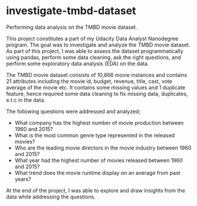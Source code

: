 # investigate-tmbd-dataset
Performing data analysis on the TMBD movie dataset.

This project constitutes a part of my Udacity Data Analyst Nanodegree program. The goal was to investigate and analyze the TMBD movie dataset. As part of this project, I was able to assess the dataset programmatically using pandas, perform some data cleaning, ask the right questions, and perform some exploratory data analysis (EDA) on the data.

The TMBD movie dataset consists of 10,866 movie instances and contains 21 attributes including the movie id, budget, revenue, title, cast, vote average of the movie etc. It contains some missing values and 1 duplicate feature, hence required some data cleaning to fix missing data, duplicates, e.t.c in the data.

The following questions were addressed and analyzed;
- What company has the highest number of movie production between 1960 and 2015?
- What is the most common genre type represented in the released movies?
- Who are the leading movie directors in the movie industry between 1960 and 2015?
- What year had the highest number of movies released between 1960 and 2015?
- What trend does the movie runtime display on an average from past years?

At the end of the project, I was able to explore and draw insights from the data while addressing the questions.
